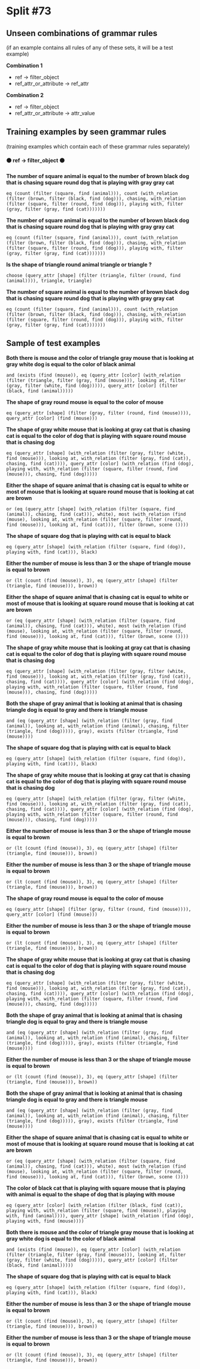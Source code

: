 # Split #73
## Unseen combinations of grammar rules
(if an example contains all rules of any of these sets, it will be a test example)

**Combination 1**
* ref -> filter_object
* ref_attr_or_attribute -> ref_attr

**Combination 2**
* ref -> filter_object
* ref_attr_or_attribute -> attr_value

## Training examples by seen grammar rules
(training examples which contain each of these grammar rules separately)
#### ⚫ ref -> filter_object ⚫
**The number of square animal is equal to the number of brown black dog that is chasing square round dog that is playing with gray gray cat**
 ```
eq (count (filter (square, find (animal))), count (with_relation (filter (brown, filter (black, find (dog))), chasing, with_relation (filter (square, filter (round, find (dog))), playing with, filter (gray, filter (gray, find (cat)))))))
```
**The number of square animal is equal to the number of brown black dog that is chasing square round dog that is playing with gray gray cat**
 ```
eq (count (filter (square, find (animal))), count (with_relation (filter (brown, filter (black, find (dog))), chasing, with_relation (filter (square, filter (round, find (dog))), playing with, filter (gray, filter (gray, find (cat)))))))
```
**Is the shape of triangle round animal triangle or triangle ?**
 ```
choose (query_attr [shape] (filter (triangle, filter (round, find (animal)))), triangle, triangle)
```
**The number of square animal is equal to the number of brown black dog that is chasing square round dog that is playing with gray gray cat**
 ```
eq (count (filter (square, find (animal))), count (with_relation (filter (brown, filter (black, find (dog))), chasing, with_relation (filter (square, filter (round, find (dog))), playing with, filter (gray, filter (gray, find (cat)))))))
```
## Sample of test examples
**Both there is mouse and the color of triangle gray mouse that is looking at gray white dog is equal to the color of black animal**
 ```
and (exists (find (mouse)), eq (query_attr [color] (with_relation (filter (triangle, filter (gray, find (mouse))), looking at, filter (gray, filter (white, find (dog))))), query_attr [color] (filter (black, find (animal)))))
```
**The shape of gray round mouse is equal to the color of mouse**
 ```
eq (query_attr [shape] (filter (gray, filter (round, find (mouse)))), query_attr [color] (find (mouse)))
```
**The shape of gray white mouse that is looking at gray cat that is chasing cat is equal to the color of dog that is playing with square round mouse that is chasing dog**
 ```
eq (query_attr [shape] (with_relation (filter (gray, filter (white, find (mouse))), looking at, with_relation (filter (gray, find (cat)), chasing, find (cat)))), query_attr [color] (with_relation (find (dog), playing with, with_relation (filter (square, filter (round, find (mouse))), chasing, find (dog)))))
```
**Either the shape of square animal that is chasing cat is equal to white or most of mouse that is looking at square round mouse that is looking at cat are brown**
 ```
or (eq (query_attr [shape] (with_relation (filter (square, find (animal)), chasing, find (cat))), white), most (with_relation (find (mouse), looking at, with_relation (filter (square, filter (round, find (mouse))), looking at, find (cat))), filter (brown, scene ())))
```
**The shape of square dog that is playing with cat is equal to black**
 ```
eq (query_attr [shape] (with_relation (filter (square, find (dog)), playing with, find (cat))), black)
```
**Either the number of mouse is less than 3 or the shape of triangle mouse is equal to brown**
 ```
or (lt (count (find (mouse)), 3), eq (query_attr [shape] (filter (triangle, find (mouse))), brown))
```
**Either the shape of square animal that is chasing cat is equal to white or most of mouse that is looking at square round mouse that is looking at cat are brown**
 ```
or (eq (query_attr [shape] (with_relation (filter (square, find (animal)), chasing, find (cat))), white), most (with_relation (find (mouse), looking at, with_relation (filter (square, filter (round, find (mouse))), looking at, find (cat))), filter (brown, scene ())))
```
**The shape of gray white mouse that is looking at gray cat that is chasing cat is equal to the color of dog that is playing with square round mouse that is chasing dog**
 ```
eq (query_attr [shape] (with_relation (filter (gray, filter (white, find (mouse))), looking at, with_relation (filter (gray, find (cat)), chasing, find (cat)))), query_attr [color] (with_relation (find (dog), playing with, with_relation (filter (square, filter (round, find (mouse))), chasing, find (dog)))))
```
**Both the shape of gray animal that is looking at animal that is chasing triangle dog is equal to gray and there is triangle mouse**
 ```
and (eq (query_attr [shape] (with_relation (filter (gray, find (animal)), looking at, with_relation (find (animal), chasing, filter (triangle, find (dog))))), gray), exists (filter (triangle, find (mouse))))
```
**The shape of square dog that is playing with cat is equal to black**
 ```
eq (query_attr [shape] (with_relation (filter (square, find (dog)), playing with, find (cat))), black)
```
**The shape of gray white mouse that is looking at gray cat that is chasing cat is equal to the color of dog that is playing with square round mouse that is chasing dog**
 ```
eq (query_attr [shape] (with_relation (filter (gray, filter (white, find (mouse))), looking at, with_relation (filter (gray, find (cat)), chasing, find (cat)))), query_attr [color] (with_relation (find (dog), playing with, with_relation (filter (square, filter (round, find (mouse))), chasing, find (dog)))))
```
**Either the number of mouse is less than 3 or the shape of triangle mouse is equal to brown**
 ```
or (lt (count (find (mouse)), 3), eq (query_attr [shape] (filter (triangle, find (mouse))), brown))
```
**Either the number of mouse is less than 3 or the shape of triangle mouse is equal to brown**
 ```
or (lt (count (find (mouse)), 3), eq (query_attr [shape] (filter (triangle, find (mouse))), brown))
```
**The shape of gray round mouse is equal to the color of mouse**
 ```
eq (query_attr [shape] (filter (gray, filter (round, find (mouse)))), query_attr [color] (find (mouse)))
```
**Either the number of mouse is less than 3 or the shape of triangle mouse is equal to brown**
 ```
or (lt (count (find (mouse)), 3), eq (query_attr [shape] (filter (triangle, find (mouse))), brown))
```
**The shape of gray white mouse that is looking at gray cat that is chasing cat is equal to the color of dog that is playing with square round mouse that is chasing dog**
 ```
eq (query_attr [shape] (with_relation (filter (gray, filter (white, find (mouse))), looking at, with_relation (filter (gray, find (cat)), chasing, find (cat)))), query_attr [color] (with_relation (find (dog), playing with, with_relation (filter (square, filter (round, find (mouse))), chasing, find (dog)))))
```
**Both the shape of gray animal that is looking at animal that is chasing triangle dog is equal to gray and there is triangle mouse**
 ```
and (eq (query_attr [shape] (with_relation (filter (gray, find (animal)), looking at, with_relation (find (animal), chasing, filter (triangle, find (dog))))), gray), exists (filter (triangle, find (mouse))))
```
**Either the number of mouse is less than 3 or the shape of triangle mouse is equal to brown**
 ```
or (lt (count (find (mouse)), 3), eq (query_attr [shape] (filter (triangle, find (mouse))), brown))
```
**Both the shape of gray animal that is looking at animal that is chasing triangle dog is equal to gray and there is triangle mouse**
 ```
and (eq (query_attr [shape] (with_relation (filter (gray, find (animal)), looking at, with_relation (find (animal), chasing, filter (triangle, find (dog))))), gray), exists (filter (triangle, find (mouse))))
```
**Either the shape of square animal that is chasing cat is equal to white or most of mouse that is looking at square round mouse that is looking at cat are brown**
 ```
or (eq (query_attr [shape] (with_relation (filter (square, find (animal)), chasing, find (cat))), white), most (with_relation (find (mouse), looking at, with_relation (filter (square, filter (round, find (mouse))), looking at, find (cat))), filter (brown, scene ())))
```
**The color of black cat that is playing with square mouse that is playing with animal is equal to the shape of dog that is playing with mouse**
 ```
eq (query_attr [color] (with_relation (filter (black, find (cat)), playing with, with_relation (filter (square, find (mouse)), playing with, find (animal)))), query_attr [shape] (with_relation (find (dog), playing with, find (mouse))))
```
**Both there is mouse and the color of triangle gray mouse that is looking at gray white dog is equal to the color of black animal**
 ```
and (exists (find (mouse)), eq (query_attr [color] (with_relation (filter (triangle, filter (gray, find (mouse))), looking at, filter (gray, filter (white, find (dog))))), query_attr [color] (filter (black, find (animal)))))
```
**The shape of square dog that is playing with cat is equal to black**
 ```
eq (query_attr [shape] (with_relation (filter (square, find (dog)), playing with, find (cat))), black)
```
**Either the number of mouse is less than 3 or the shape of triangle mouse is equal to brown**
 ```
or (lt (count (find (mouse)), 3), eq (query_attr [shape] (filter (triangle, find (mouse))), brown))
```
**Either the number of mouse is less than 3 or the shape of triangle mouse is equal to brown**
 ```
or (lt (count (find (mouse)), 3), eq (query_attr [shape] (filter (triangle, find (mouse))), brown))
```
